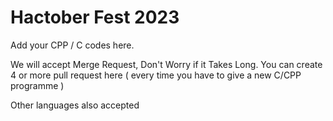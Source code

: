 # Hactober Fest 2023
Add your CPP / C codes here.

We will accept Merge Request, Don't Worry if it Takes Long. 
You can create 4 or more pull request here ( every time you have to give a new C/CPP programme )

Other languages also accepted
